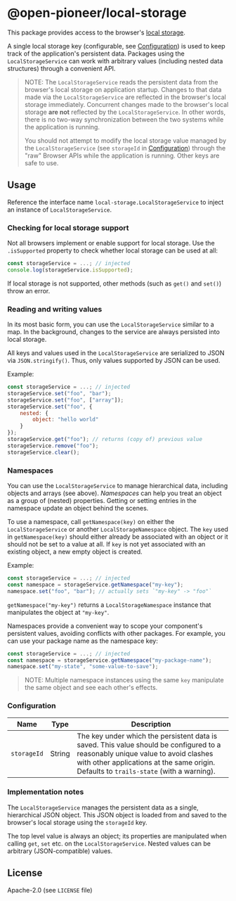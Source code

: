 # @open-pioneer/local-storage

This package provides access to the browser's [local storage](https://developer.mozilla.org/en-US/docs/Web/API/Window/localStorage).

A single local storage key (configurable, see [Configuration](#configuration)) is used to keep track of the application's persistent data.
Packages using the `LocalStorageService` can work with arbitrary values (including nested data structures) through a convenient API.

> NOTE: The `LocalStorageService` reads the persistent data from the browser's local storage on application startup.
> Changes to that data made via the `LocalStorageService` are reflected in the browser's local storage immediately.
> Concurrent changes made to the browser's local storage **are not** reflected by the `LocalStorageService`.
> In other words, there is no two-way synchronization between the two systems while the application is running.
>
> You should not attempt to modify the local storage value managed by the `LocalStorageService` (see `storageId` in [Configuration](#configuration)) through the "raw" Browser APIs while the application is running.
> Other keys are safe to use.

## Usage

Reference the interface name `local-storage.LocalStorageService` to inject an instance of `LocalStorageService`.

### Checking for local storage support

Not all browsers implement or enable support for local storage.
Use the `.isSupported` property to check whether local storage can be used at all:

```js
const storageService = ...; // injected
console.log(storageService.isSupported);
```

If local storage is not supported, other methods (such as `get()` and `set()`) throw an error.

### Reading and writing values

In its most basic form, you can use the `LocalStorageService` similar to a map.
In the background, changes to the service are always persisted into local storage.

All keys and values used in the `LocalStorageService` are serialized to JSON via `JSON.stringify()`.
Thus, only values supported by JSON can be used.

Example:

```js
const storageService = ...; // injected
storageService.set("foo", "bar");
storageService.set("foo", ["array"]);
storageService.set("foo", {
    nested: {
        object: "hello world"
    }
});
storageService.get("foo"); // returns (copy of) previous value
storageService.remove("foo");
storageService.clear();
```

### Namespaces

You can use the `LocalStorageService` to manage hierarchical data, including objects and arrays (see above).
_Namespaces_ can help you treat an object as a group of (nested) properties.
Getting or setting entries in the namespace update an object behind the scenes.

To use a namespace, call `getNamespace(key)` on either the `LocalStorageService` or another `LocalStorageNamespace` object.
The `key` used in `getNamespace(key)` should either already be associated with an object or it should not be set to a value at all.
If `key` is not yet associated with an existing object, a new empty object is created.

Example:

```js
const storageService = ...; // injected
const namespace = storageService.getNamespace("my-key");
namespace.set("foo", "bar"); // actually sets `"my-key" -> "foo"`
```

`getNamespace("my-key")` returns a `LocalStorageNamespace` instance that manipulates the object at `"my-key"`.

Namespaces provide a convenient way to scope your component's persistent values, avoiding conflicts with other packages.
For example, you can use your package name as the namespace key:

```js
const storageService = ...; // injected
const namespace = storageService.getNamespace("my-package-name");
namespace.set("my-state", "some-value-to-save");
```

> NOTE: Multiple namespace instances using the same `key` manipulate the same object and see each other's effects.

### Configuration

| Name        | Type   | Description                                                                                                                                                                                                              |
| ----------- | ------ | ------------------------------------------------------------------------------------------------------------------------------------------------------------------------------------------------------------------------ |
| `storageId` | String | The key under which the persistent data is saved. This value should be configured to a reasonably unique value to avoid clashes with other applications at the same origin. Defaults to `trails-state` (with a warning). |

### Implementation notes

The `LocalStorageService` manages the persistent data as a single, hierarchical JSON object.
This JSON object is loaded from and saved to the browser's local storage using the `storageId` key.

The top level value is always an object; its properties are manipulated when calling `get`, `set` etc. on the `LocalStorageService`.
Nested values can be arbitrary (JSON-compatible) values.

## License

Apache-2.0 (see `LICENSE` file)

